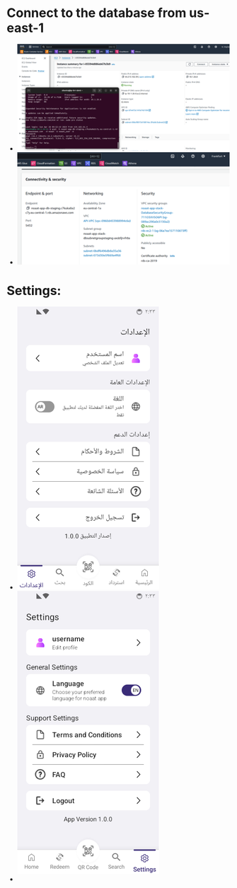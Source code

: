# Connect to the database from us-east-1
- ![img.png](img.png)
- ![img_1.png](img_1.png)

# Settings:
- ![img_2.png](img_2.png) ![img_3.png](img_3.png)
- 
